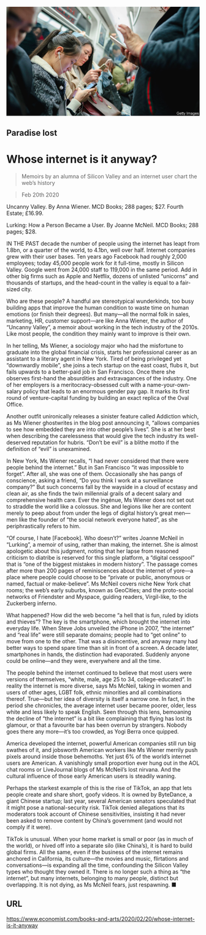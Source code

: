 ![](./images/20200222_BKP011_2.jpg)

## Paradise lost

# Whose internet is it anyway?

> Memoirs by an alumna of Silicon Valley and an internet user chart the web’s history

> Feb 20th 2020

Uncanny Valley. By Anna Wiener. MCD Books; 288 pages; $27. Fourth Estate; £16.99.

Lurking: How a Person Became a User. By Joanne McNeil. MCD Books; 288 pages; $28.

IN THE PAST decade the number of people using the internet has leapt from 1.8bn, or a quarter of the world, to 4.1bn, well over half. Internet companies grew with their user bases. Ten years ago Facebook had roughly 2,000 employees; today 45,000 people work for it full-time, mostly in Silicon Valley. Google went from 24,000 staff to 119,000 in the same period. Add in other big firms such as Apple and Netflix, dozens of unlisted “unicorns” and thousands of startups, and the head-count in the valley is equal to a fair-sized city.

Who are these people? A handful are stereotypical wunderkinds, too busy building apps that improve the human condition to waste time on human emotions (or finish their degrees). But many—all the normal folk in sales, marketing, HR, customer support—are like Anna Wiener, the author of “Uncanny Valley”, a memoir about working in the tech industry of the 2010s. Like most people, the condition they mainly want to improve is their own.

In her telling, Ms Wiener, a sociology major who had the misfortune to graduate into the global financial crisis, starts her professional career as an assistant to a literary agent in New York. Tired of being privileged yet “downwardly mobile”, she joins a tech startup on the east coast, flubs it, but fails upwards to a better-paid job in San Francisco. Once there she observes first-hand the absurdities and extravagances of the industry. One of her employers is a meritocracy-obsessed cult with a name-your-own-salary policy that leads to an enormous gender pay gap. It marks its first round of venture-capital funding by building an exact replica of the Oval Office.

Another outfit unironically releases a sinister feature called Addiction which, as Ms Wiener ghostwrites in the blog post announcing it, “allows companies to see how embedded they are into other people’s lives”. She is at her best when describing the carelessness that would give the tech industry its well-deserved reputation for hubris. “Don’t be evil” is a blithe motto if the definition of “evil” is unexamined.

In New York, Ms Wiener recalls, “I had never considered that there were people behind the internet.” But in San Francisco “it was impossible to forget”. After all, she was one of them. Occasionally she has pangs of conscience, asking a friend, “Do you think I work at a surveillance company?” But such concerns fall by the wayside in a cloud of ecstasy and clean air, as she finds the twin millennial grails of a decent salary and comprehensive health care. Ever the ingénue, Ms Wiener does not set out to straddle the world like a colossus. She and legions like her are content merely to peep about from under the legs of digital history’s great men—men like the founder of “the social network everyone hated”, as she periphrastically refers to him.

“Of course, I hate [Facebook]. Who doesn’t?” writes Joanne McNeil in “Lurking”, a memoir of using, rather than making, the internet. She is almost apologetic about this judgment, noting that her lapse from reasoned criticism to diatribe is reserved for this single platform, a “digital cesspool” that is “one of the biggest mistakes in modern history”. The passage comes after more than 200 pages of reminiscences about the internet of yore—a place where people could choose to be “private or public, anonymous or named, factual or make-believe”. Ms McNeil covers niche New York chat rooms; the web’s early suburbs, known as GeoCities; and the proto-social networks of Friendster and Myspace, guiding readers, Virgil-like, to the Zuckerberg inferno.

What happened? How did the web become “a hell that is fun, ruled by idiots and thieves”? The key is the smartphone, which brought the internet into everyday life. When Steve Jobs unveiled the iPhone in 2007, “the internet” and “real life” were still separate domains; people had to “get online” to move from one to the other. That was a disincentive, and anyway many had better ways to spend spare time than sit in front of a screen. A decade later, smartphones in hands, the distinction had evaporated. Suddenly anyone could be online—and they were, everywhere and all the time.

The people behind the internet continued to believe that most users were versions of themselves, “white, male, age 25 to 34, college-educated”. In reality the internet is more diverse, says Ms McNeil, taking in women and users of other ages, LGBT folk, ethnic minorities and all combinations thereof. True—but her idea of diversity is itself a narrow one. In fact, in the period she chronicles, the average internet user became poorer, older, less white and less likely to speak English. Seen through this lens, bemoaning the decline of “the internet” is a bit like complaining that flying has lost its glamour, or that a favourite bar has been overrun by strangers. Nobody goes there any more—it’s too crowded, as Yogi Berra once quipped.

America developed the internet, powerful American companies still run big swathes of it, and jobsworth American workers like Ms Wiener merrily push pixels around inside those behemoths. Yet just 6% of the world’s internet users are American. A vanishingly small proportion ever hung out in the AOL chat rooms or LiveJournal blogs of Ms McNeil’s lost nirvana. And the cultural influence of those early American users is steadily waning.

Perhaps the starkest example of this is the rise of TikTok, an app that lets people create and share short, goofy videos. It is owned by ByteDance, a giant Chinese startup; last year, several American senators speculated that it might pose a national-security risk. TikTok denied allegations that its moderators took account of Chinese sensitivities, insisting it had never been asked to remove content by China’s government (and would not comply if it were).

TikTok is unusual. When your home market is small or poor (as in much of the world), or hived off into a separate silo (like China’s), it is hard to build global firms. All the same, even if the business of the internet remains anchored in California, its culture—the movies and music, flirtations and conversations—is expanding all the time, confounding the Silicon Valley types who thought they owned it. There is no longer such a thing as “the internet”, but many internets, belonging to many people, distinct but overlapping. It is not dying, as Ms McNeil fears, just respawning. ■

## URL

https://www.economist.com/books-and-arts/2020/02/20/whose-internet-is-it-anyway
